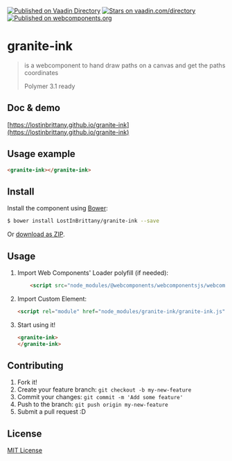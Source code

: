 [![Published on Vaadin  Directory](https://img.shields.io/badge/Vaadin%20Directory-published-00b4f0.svg)](https://vaadin.com/directory/component/LostInBrittanygranite-ink)
[![Stars on vaadin.com/directory](https://img.shields.io/vaadin-directory/star/LostInBrittanygranite-ink.svg)](https://vaadin.com/directory/component/LostInBrittanygranite-ink)
[![Published on webcomponents.org](https://img.shields.io/badge/webcomponents.org-published-blue.svg)](https://www.webcomponents.org/element/LostInBrittany/granite-ink)

# granite-ink

> is a webcomponent to hand draw paths on a canvas and get the paths coordinates
>
> Polymer 3.1 ready


## Doc & demo

[https://lostinbrittany.github.io/granite-ink](https://lostinbrittany.github.io/granite-ink)

## Usage example

<!---
```
<custom-element-demo>
  <template>
    <style>
      granite-ink {
        width:300px;
        height:300px; 
        border: solid 1px grey;
      }
    </style>
    <script src="../webcomponentsjs/webcomponents-lite.js"></script>
    <link rel="import" href="granite-ink.html">
    <next-code-block></next-code-block>
  </template>
</custom-element-demo>
```
-->
```html
<granite-ink></granite-ink>
```

## Install

Install the component using [Bower](http://bower.io/):

```sh
$ bower install LostInBrittany/granite-ink --save
```

Or [download as ZIP](https://github.com/LostInBrittany/granite-ink/archive/gh-pages.zip).

## Usage

1. Import Web Components' Loader polyfill (if needed):

    ```html
        <script src="node_modules/@webcomponents/webcomponentsjs/webcomponents-loader.js"></script>
    ```

2. Import Custom Element:

    ```html
    <script rel="module" href="node_modules/granite-ink/granite-ink.js"></script>
    ```

3. Start using it!

    ```html
    <granite-ink>
    </granite-ink>
    ```


## Contributing

1. Fork it!
2. Create your feature branch: `git checkout -b my-new-feature`
3. Commit your changes: `git commit -m 'Add some feature'`
4. Push to the branch: `git push origin my-new-feature`
5. Submit a pull request :D

## License

[MIT License](http://opensource.org/licenses/MIT)
